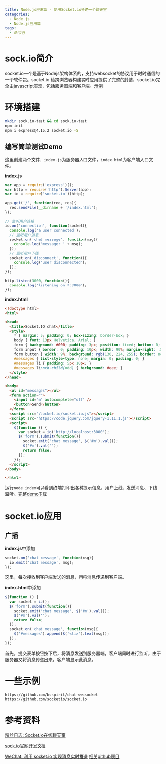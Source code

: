 ```yaml
---
title: Node.js应用篇 - 使用Socket.io搭建一个聊天室
categories:
  - Node.js
  - Node.js应用篇
tags:
  - 命令行
---
```




# sock.io简介

​    socket.io一个是基于Nodejs架构体系的，支持websocket的协议用于时时通信的一个软件包。socket.io 给跨浏览器构建实时应用提供了完整的封装，socket.io完全由javascript实现，包括服务器端和客户端。[示例](https://github.com/quanzaiyu/socket.io-chatroom) 



# 环境搭建

```bash
mkdir sock.io-test && cd sock.io-test
npm init
npm i express@4.15.2 socket.io -S
```

## 编写简单测试Demo

这里创建两个文件，`index.js`为服务器入口文件，`index.html`为客户端入口文件。

**index.js**

```js
var app = require('express')();
var http = require('http').Server(app);
var io = require('socket.io')(http);

app.get('/', function(req, res){
  res.sendFile(__dirname + '/index.html');
});

// 监听用户连接
io.on('connection', function(socket){
  console.log('a user connected');
  // 监听用户消息
  socket.on('chat message', function(msg){
    console.log('message: ' + msg);
  });
  // 监听用户下线
  socket.on('disconnect', function(){
    console.log('user disconnected');
  });
});

http.listen(3000, function(){
  console.log('listening on *:3000');
});
```

**index.html**

```html
<!doctype html>
<html>

<head>
  <title>Socket.IO chat</title>
  <style>
    * { margin: 0; padding: 0; box-sizing: border-box; }
    body { font: 13px Helvetica, Arial; }
    form { background: #000; padding: 3px; position: fixed; bottom: 0; width: 100%; }
    form input { border: 0; padding: 10px; width: 90%; margin-right: .5%; }
    form button { width: 9%; background: rgb(130, 224, 255); border: none; padding: 10px; }
    #messages { list-style-type: none; margin: 0; padding: 0; }
    #messages li { padding: 5px 10px; }
    #messages li:nth-child(odd) { background: #eee; }
  </style>
</head>

<body>
  <ul id="messages"></ul>
  <form action="">
    <input id="m" autocomplete="off" />
    <button>Send</button>
  </form>
  <script src="/socket.io/socket.io.js"></script>
  <script src="https://code.jquery.com/jquery-1.11.1.js"></script>
  <script>
    $(function () {
      var socket = io('http://localhost:3000');
      $('form').submit(function(){
        socket.emit('chat message', $('#m').val());
        $('#m').val('');
        return false;
      });
    });
  </script>
</body>

</html>
```

运行`node index`可以看到终端打印出各种提示信息，用户上线、发送消息、下线监听。[完整demo下载](http://xiaoyulive.oss-cn-beijing.aliyuncs.com/res/chat-websocket.zip) 



# socket.io应用

## 广播

**index.js**中添加 

```js
socket.on('chat message', function(msg){
  io.emit('chat message', msg);
});
```

这里，每次接收到客户端发送的消息，再将消息传递到客户端。

**index.html**中添加 

```js
$(function () {
  var socket = io();
  $('form').submit(function(){
    socket.emit('chat message', $('#m').val());
    $('#m').val('');
    return false;
  });
  socket.on('chat message', function(msg){
    $('#messages').append($('<li>').text(msg));
  });
});
```

首先，提交表单按钮按下后，将消息发送到服务器端，客户端同时进行监听，由于服务器又将消息传递出来，客户端显示此消息。



# 一些示例

```bash
https://github.com/bsspirit/chat-websocket
https://github.com/socketio/socket.io
```






# 参考资料

[粉丝日志: Socket.io在线聊天室](http://blog.fens.me/nodejs-socketio-chat/) 

[sock.io官网开发文档](https://socket.io/get-started/chat/) 

[WeChat: 利用 socket.io 实现消息实时推送](https://mp.weixin.qq.com/s/554sGduixi-P3OyFW3gsoA) [相关github项目](https://github.com/noiron/socket-message-push) 

